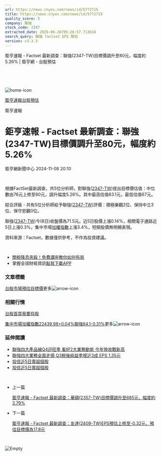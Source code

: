 ```yaml
---
url: https://news.cnyes.com/news/id/5772715
title: https://news.cnyes.com/news/id/5772715
quality_score: 5
company: 聯強
stock_code: 2347
extracted_date: 2025-06-26T05:26:57.713634
search_query: 聯強 factset EPS 預估
version: v3.3.3
---
```


鉅亨速報 - Factset 最新調查：聯強(2347-TW)目標價調升至80元，幅度約5.26% | 鉅亨網 - 台股預估

‌

‌

![home-icon](/assets/icons/breadCrumb/symbol-icon-home.svg)

[鉅亨速報](/news/cat/anue_live)[台股預估](/news/cat/tw_forecast)

鉅亨速報

# 鉅亨速報 - Factset 最新調查：聯強(2347-TW)目標價調升至80元，幅度約5.26%

鉅亨網新聞中心 2024-11-08 20:10

‌

根據FactSet最新調查，共5位分析師，對聯強([2347-TW](https://www.cnyes.com/twstock/2347))提出目標價估值：中位數由76元上修至80元，調升幅度5.26%。其中最高估值83.1元，最低估值67元。

綜合評級 - 共有5位分析師給予聯強([2347-TW](https://www.cnyes.com/twstock/2347))評價：積極樂觀2位、保持中立3位、保守悲觀0位。

聯強([2347-TW](https://www.cnyes.com/twstock/2347))今(8日)收盤價為71.5元。近5日股價上漲0.14%，相關電子通路近5日上漲0.3%，集中市場[加權指數](https://invest.cnyes.com/index/TWS/TSE01)上漲3.4%，短期股價無明顯表現。

資料來源：Factset，數據僅供參考，不作為投資建議。

‌

* [關稅降息夾殺！免費講座教你如何布局](https://www.rsc.com.tw/Cnyes_RSC/SeminarBooking2025InvestmentOutlook.aspx?utm_source=anue&utm_medium=usstocks_end)
* 掌握全球財經資訊[點我下載APP](http://www.cnyes.com/app/?utm_source=mweb&utm_medium=HamMenuBanner&utm_campaign=fixed&utm_content=entr)

### 文章標籤

[台股](https://news.cnyes.com/tag/台股 "台股")[市場預估](https://news.cnyes.com/tag/市場預估 "市場預估")[目標價](https://news.cnyes.com/tag/目標價 "目標價")更多![arrow-icon](/assets/icons/arrows/arrow-down.svg)

### 相關行情

[台股首頁](https://www.cnyes.com/twstock)[我要存股](https://supr.link/8OHaU)

[集中市場加權指數22439.98+0.04%](https://invest.cnyes.com/index/TWS/TSE01)[聯強64.1-0.31%](https://www.cnyes.com/twstock/2347)更多![arrow-icon](/assets/icons/arrows/arrow-down.svg)

### 延伸閱讀

* [聯強四大產品線Q4迎旺季 看好2大業務動能 今年營收戰新高](/news/id/5768762)
* [聯強四大業務全面走揚 Q3稅後純益季增近3成 EPS 1.35元](/news/id/5762343)
* [投信近5日賣超個股](/news/id/5734586)
* [投信近5日賣超個股](/news/id/5732919)

‌

* 上一篇

  [鉅亨速報 - Factset 最新調查：華碩(2357-TW)目標價調升至685元，幅度約3.79%](/news/id/5772927)
* 下一篇

  [鉅亨速報 - Factset 最新調查：友達(2409-TW)EPS預估上修至-0.32元，預估目標價為17.8元](/news/id/5770450)

‌

![Empty](/assets/icons/skeleton/empty-image.svg)

‌